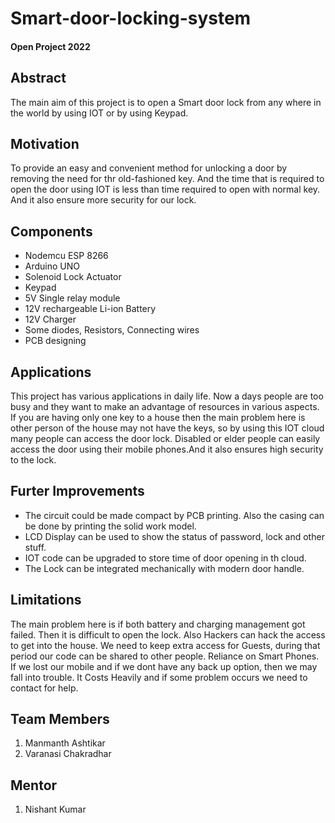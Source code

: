 # Smart-door-locking-system

#### Open Project 2022

## Abstract

The main aim of this project is to open a Smart door lock from any where in the world by using IOT or by using Keypad.

## Motivation

To provide an easy and convenient method for unlocking a door by removing the need for thr old-fashioned key. And the time that is required to open the door using IOT is less than time required to open with normal key. And it also ensure more security for our lock.

## Components

* Nodemcu ESP 8266
* Arduino UNO
* Solenoid Lock Actuator
* Keypad
* 5V Single relay module
* 12V rechargeable Li-ion Battery
* 12V Charger
* Some diodes, Resistors, Connecting wires
* PCB designing

## Applications

This project has various applications in daily life. Now a days people are too busy and they want to make an advantage of resources in various aspects.
If you are having only one key to a house then the main problem here is other person of the house may not have the keys, so by using this IOT cloud  many people can access the door lock.
Disabled or elder people can easily access the door using their mobile phones.And it also ensures high security to the lock.

## Furter Improvements

* The circuit could be made compact by PCB printing. Also the casing can be done by printing the solid work model.
* LCD Display can be used to show the status of password, lock and other stuff.
* IOT code can be upgraded to store time of door opening in th cloud.
* The Lock can be integrated mechanically with modern door handle.

## Limitations

The main problem here is if both battery and charging management got failed. Then it is difficult to open the lock. 
Also Hackers can hack the access to get into the house. We need to keep extra access for Guests, during that period our code can be shared to other people.
Reliance on Smart Phones. If we lost our mobile and if we dont have any back up option, then we may fall into trouble.
It Costs Heavily and if some problem occurs we need to contact for help.

## Team Members

1. Manmanth Ashtikar
2. Varanasi Chakradhar

## Mentor

1. Nishant Kumar
